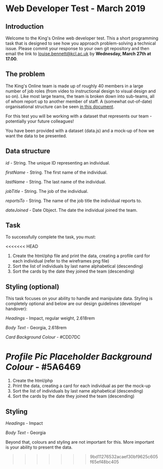 # Web Developer Test - March 2019

## Introduction

Welcome to the King's Online web developer test. This a short programming task that is designed to see how you approach problem-solving a technical issue. Please commit your response to your own git repository and then email the link to louise.bennett@kcl.ac.uk by **Wednesday, March 27th at 17.00**.

## The problem

The King's Online team is made up of roughly 40 members in a large number of job roles (from video to instructional design to visual design and so on). Like most large teams, the team is broken down into sub-teams, all of whom report up to another member of staff. A (somewhat out-of-date) organisational structure can be seen [in this document](https://www.kcl.ac.uk/study/learningteaching/kings-online/ko-organisational-structure.pdf).

For this test you will be working with a dataset that represents our team - potentially your future colleagues! 

You have been provided with a dataset (data.js) and a mock-up of how we want the data to be presented.

## Data structure

_id_ - String. The unique ID representing an individual. 

_firstName_ - String. The first name of the individual.

_lastName_ - String. The last name of the individual.

_jobTitle_ - String. The job of the individual.

_reportsTo_ - String. The name of the job title the individual reports to.

_dateJoined_ - Date Object. The date the individual joined the team. 

## Task

To successfully complete the task, you must: 

<<<<<<< HEAD
1. Create the html/php file and print the data, creating a profile card for each individual (refer to the wireframes png file)
2. Sort the list of individuals by last name alphabetical (descending)
3. Sort the cards by the date they joined the team (descending) 

## Styling (optional)

This task focuses on your ability to handle and manipulate data. Styling is completely optional and below are our design guidelines (developer handover):

_Headings_ - Impact, regular weight, 2.618rem

_Body Text_ - Georgia, 2.618rem

_Card Background Colour_ - #CDD7DC

_Profile Pic Placeholder Background Colour_ - #5A6469
=======
1. Create the html/php
2. Print the data, creating a card for each individual as per the mock-up
3. Sort the list of individuals by last name alphabetical (descending)
4. Sort the cards by the date they joined the team (descending) 

## Styling

_Headings_ - Impact

_Body Text_ - Georgia

Beyond that, colours and styling are not important for this. More important is your ability to present the data.
>>>>>>> 9bd11276532acaef30bf9625c605f65ef48bc405
